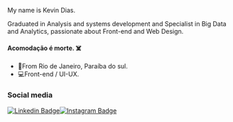 My name is Kevin Dias.

Graduated in Analysis and systems development and Specialist in Big Data and Analytics, passionate about Front-end and Web Design.


####  Acomodação é morte. ☠️


- 📍From Rio de Janeiro, Paraíba do sul.
- 💻Front-end / UI-UX.


### Social media

[![Linkedin Badge](https://img.shields.io/badge/-LinkedIn-blue?style=flat-square&logo=Linkedin&logoColor=white&link=https://linkedin.com/in/kevin-dias-8b2a86203)](https://linkedin.com/in/kevin-dias-8b2a86203)[![Instagram Badge](https://img.shields.io/badge/-Instagram-violet?style=flat-square&logo=Instagram&logoColor=white&link=https://www.instagram.com/kevinidias/)](https://https://www.instagram.com/kevinidias/)
